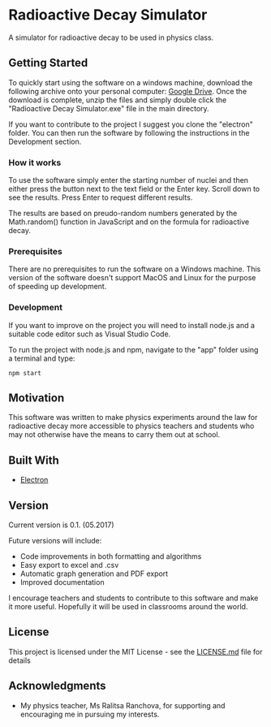 # Radioactive Decay Simulator

A simulator for radioactive decay to be used in physics class.

## Getting Started

To quickly start using the software on a windows machine, download the following archive onto your personal computer: [Google Drive](https://drive.google.com/file/d/0B8DQ11iwBOQLbjdJS2FibHlHNDA/view?usp=sharing). 
Once the download is complete, unzip the files and simply double click the "Radioactive Decay Simulator.exe" file in the main directory.

If you want to contribute to the project I suggest you clone the "electron" folder. You can then run the software by following the instructions in the Development section.

### How it works

To use the software simply enter the starting number of nuclei and then either press the button next to the text field or the Enter key. Scroll down to see the results. Press Enter to request different results. 

The results are based on preudo-random numbers generated by the Math.random() function in JavaScript and on the formula for radioactive decay. 

### Prerequisites

There are no prerequisites to run the software on a Windows machine. This version of the software doesn't support MacOS and Linux for the purpose of speeding up development. 

### Development

If you want to improve on the project you will need to install node.js and a suitable code editor such as Visual Studio Code. 
 
To run the project with node.js and npm, navigate to the "app" folder using a terminal and type:
```
npm start
```

## Motivation

This software was written to make physics experiments around the law for radioactive decay more accessible to physics teachers and students who may not otherwise have the means to carry them out at school. 

## Built With

* [Electron](https://electron.atom.io)

## Version

Current version is 0.1. (05.2017)

Future versions will include:
* Code improvements in both formatting and algorithms
* Easy export to excel and .csv
* Automatic graph generation and PDF export
* Improved documentation

I encourage teachers and students to contribute to this software and make it more useful. Hopefully it will be used in classrooms around the world. 

## License
This project is licensed under the MIT License - see the [LICENSE.md](LICENSE) file for details

## Acknowledgments

* My physics teacher, Ms Ralitsa Ranchova, for supporting and encouraging me in pursuing my interests. 

